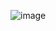 ![image](https://github.com/itw6ongww/itw6ongww/assets/149568296/aeef1119-8761-44e9-9ade-72730598243d)

